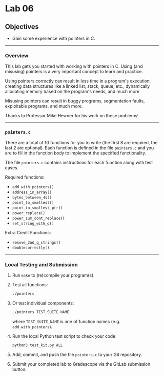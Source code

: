# Lab 06

## Objectives

- Gain some experience with pointers in C.

---

### Overview

This lab gets you started with working with pointers in C. Using (and misusing)
pointers is a very important concept to learn and practice. 

Using pointers correctly can result in less time in a program's execution,
creating data structures like a linked list, stack, queue, etc., dynamically
allocating memory based on the program's needs, and much more. 

Misusing pointers can result in buggy programs, segmentation faults, exploitable
programs, and much more.

Thanks to Professor Mike Hewner for his work on these problems!

---

### `pointers.c`

There are a total of 10 functions for you to write (the first 8 are required,
the last 2 are optional). Each function is defined in the file `pointers.c` and
you are to fill in the function body to implement the specified functionality.

The file `pointers.c` contains instructions for each function along with test cases.

Required functions:
* `add_with_pointers()`
* `address_in_array()`
* `bytes_between_4s()`
* `point_to_smallest()`
* `point_to_smallest_ptr()`
* `power_replace()`
* `power_sum_dont_replace()`
* `set_string_with_q()`

Extra Credit Functions:
* `remove_2nd_q_strings()`
* `doublecorrectly()`

---

### Local Testing and Submission

1. Run `make` to (re)compile your program(s).

2. Test all functions:

   ```bash
   ./pointers
   ```

3. Or test individual components:

   ```bash
   ./pointers TEST_SUITE_NAME
   ```

   where `TEST_SUITE_NAME` is one of function names (e.g. `add_with_pointers`).

4. Run the local Python test script to check your code:

   ```bash
   python3 test_kit.py ALL
   ```

5. Add, commit, and push the file `pointers.c` to your Git repository.

6. Submit your completed lab to Gradescope via the GitLab submission button.
